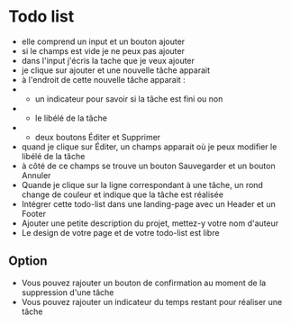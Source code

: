 # Todo list

- elle comprend un input et un bouton ajouter
- si le champs est vide je ne peux pas ajouter
- dans l'input j'écris la tache que je veux ajouter
- je clique sur ajouter et une nouvelle tâche apparait
- à l'endroit de cette nouvelle tâche apparait :
- - un indicateur pour savoir si la tâche est fini ou non
- - le libélé de la tâche
- - deux boutons Éditer et Supprimer
- quand je clique sur Éditer, un champs apparait où je peux modifier le libélé de la tâche
- à côté de ce champs se trouve un bouton Sauvegarder et un bouton Annuler
- Quande je clique sur la ligne correspondant à une tâche, un rond change de couleur et indique que la tâche est réalisée
- Intégrer cette todo-list dans une landing-page avec un Header et un Footer
- Ajouter une petite description du projet, mettez-y votre nom d'auteur
- Le design de votre page et de votre todo-list est libre

## Option

- Vous pouvez rajouter un bouton de confirmation au moment de la suppression d'une tâche
- Vous pouvez rajouter un indicateur du temps restant pour réaliser une tâche